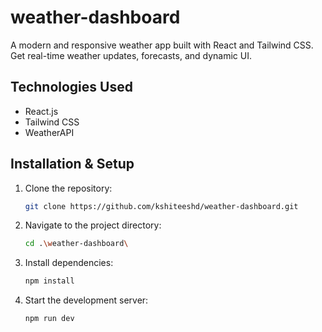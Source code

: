 # weather-dashboard
A modern and responsive weather app built with React and Tailwind CSS. Get real-time weather updates, forecasts, and dynamic UI.
## Technologies Used
- React.js
- Tailwind CSS
- WeatherAPI
## Installation & Setup
1. Clone the repository:
   ```sh
   git clone https://github.com/kshiteeshd/weather-dashboard.git
   ```
2. Navigate to the project directory:
   ```sh
   cd .\weather-dashboard\
   ```
3. Install dependencies:
   ```sh
   npm install
   ```
4. Start the development server:
   ```sh
   npm run dev
